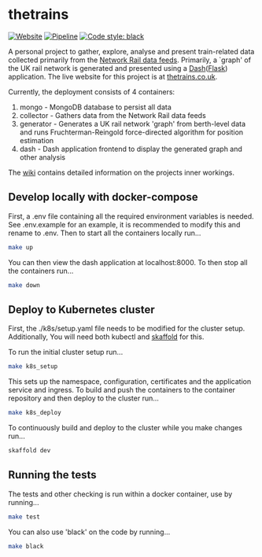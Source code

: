 # thetrains

[![Website](https://img.shields.io/website-up-down-green-red/http/shields.io.svg)](https://thetrains.co.uk/)
[![Pipeline](https://gitlab.com/JoshTingey/the-trains/badges/master/pipeline.svg)](https://gitlab.com/JoshTingey/the-trains/pipelines)
[![Code style: black](https://img.shields.io/badge/code%20style-black-000000.svg)](https://github.com/psf/black)

A personal project to gather, explore, analyse and present train-related data collected primarily from the [Network Rail data feeds](https://wiki.openraildata.com/index.php?title=Main_Page). Primarily, a `graph' of the UK rail network is generated and presented using a [Dash](https://plotly.com/dash/)([Flask](https://flask.palletsprojects.com/en/1.1.x/)) application. The live website for this project is at [thetrains.co.uk](https://thetrains.co.uk/).

Currently, the deployment consists of 4 containers:

1. mongo - MongoDB database to persist all data
2. collector - Gathers data from the Network Rail data feeds
3. generator - Generates a UK rail network 'graph' from berth-level data and runs Fruchterman-Reingold force-directed algorithm for position estimation
4. dash - Dash application frontend to display the generated graph and other analysis

The [wiki](https://github.com/joshtingey/the-trains/wiki) contains detailed information on the projects inner workings.

## Develop locally with docker-compose

First, a .env file containing all the required environment variables is needed. See .env.example for an example, it is recommended to modify this and rename to .env. Then to start all the containers locally run...

```bash
make up
```

You can then view the dash application at localhost:8000. To then stop all the containers run...

```bash
make down
```

## Deploy to Kubernetes cluster

First, the ./k8s/setup.yaml file needs to be modified for the cluster setup. Additionally, You will need both kubectl and [skaffold](https://skaffold.dev/) for this.

To run the initial cluster setup run...

```bash
make k8s_setup
```

This sets up the namespace, configuration, certificates and the application service and ingress.
To build and push the containers to the container repository and then deploy to the cluster run...

```bash
make k8s_deploy
```

To continuously build and deploy to the cluster while you make changes run...

```bash
skaffold dev
```

## Running the tests

The tests and other checking is run within a docker container, use by running...

```bash
make test
```

You can also use 'black' on the code by running...

```bash
make black
```